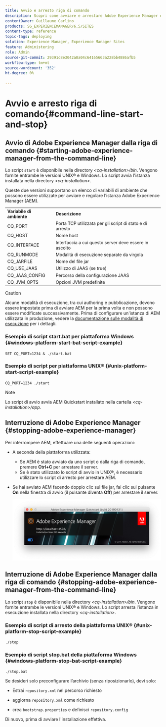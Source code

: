 ```yaml
---
title: Avvio e arresto riga di comando
description: Scopri come avviare e arrestare Adobe Experience Manager dalla riga di comando.
contentOwner: Guillaume Carlino
products: SG_EXPERIENCEMANAGER/6.5/SITES
content-type: reference
topic-tags: deploying
solution: Experience Manager, Experience Manager Sites
feature: Administering
role: Admin
source-git-commit: 29391c8e3042a8a04c64165663a228bb4886afb5
workflow-type: tm+mt
source-wordcount: '352'
ht-degree: 0%

---
```


# Avvio e arresto riga di comando{#command-line-start-and-stop}

## Avvio di Adobe Experience Manager dalla riga di comando {#starting-adobe-experience-manager-from-the-command-line}

Lo script `start` è disponibile nella directory *&lt;cq-installation>/bin*. Vengono fornite entrambe le versioni UNIX® e Windows. Lo script avvia l&#39;istanza installata nella directory *&lt;cq-installation>*.

Queste due versioni supportano un elenco di variabili di ambiente che possono essere utilizzate per avviare e regolare l’istanza Adobe Experience Manager (AEM).

<table>
 <tbody>
  <tr>
   <td><strong>Variabile di ambiente </strong></td>
   <td><strong>Descrizione </strong></td>
  </tr>
  <tr>
   <td>CQ_PORT</td>
   <td>Porta TCP utilizzata per gli script di stato e di arresto<br /> </td>
  </tr>
  <tr>
   <td>CQ_HOST</td>
   <td>Nome host<br /> </td>
  </tr>
  <tr>
   <td>CQ_INTERFACE</td>
   <td>Interfaccia a cui questo server deve essere in ascolto<br /> </td>
  </tr>
  <tr>
   <td>CQ_RUNMODE</td>
   <td>Modalità di esecuzione separate da virgola<br /> </td>
  </tr>
  <tr>
   <td>CQ_JARFILE</td>
   <td>Nome del file jar<br /> </td>
  </tr>
  <tr>
   <td>CQ_USE_JAAS</td>
   <td>Utilizzo di JAAS (se true)<br /> </td>
  </tr>
  <tr>
   <td>CQ_JAAS_CONFIG</td>
   <td>Percorso della configurazione JAAS<br /> </td>
  </tr>
  <tr>
   <td>CQ_JVM_OPTS</td>
   <td>Opzioni JVM predefinite<br /> </td>
  </tr>
 </tbody>
</table>

>[!CAUTION]
>
>Alcune modalità di esecuzione, tra cui authoring e pubblicazione, devono essere impostate prima di avviare AEM per la prima volta e non possono essere modificate successivamente. Prima di configurare un&#39;istanza di AEM utilizzata in produzione, vedere la [documentazione sulle modalità di esecuzione](/help/sites-deploying/configure-runmodes.md) per i dettagli.

### Esempio di script start.bat per piattaforma Windows {#windows-platform-start-bat-script-example}

```shell
SET CQ_PORT=1234 & ./start.bat
```

### Esempio di script per piattaforma UNIX® {#unix-platform-start-script-example}

```shell
CQ_PORT=1234 ./start
```

>[!NOTE]
>
>Lo script di avvio avvia AEM Quickstart installato nella cartella *&lt;cq-installation>/app*.

## Interruzione di Adobe Experience Manager {#stopping-adobe-experience-manager}

Per interrompere AEM, effettuare una delle seguenti operazioni:

* A seconda della piattaforma utilizzata:

   * Se AEM è stato avviato da uno script o dalla riga di comando, premere **Ctrl+C** per arrestare il server.
   * Se è stato utilizzato lo script di avvio in UNIX®, è necessario utilizzare lo script di arresto per arrestare AEM.

* Se hai avviato AEM facendo doppio clic sul file jar, fai clic sul pulsante **On** nella finestra di avvio (il pulsante diventa **Off**) per arrestare il server.

  ![chlimage_1-63](assets/chlimage_1-63.png)

## Interruzione di Adobe Experience Manager dalla riga di comando {#stopping-adobe-experience-manager-from-the-command-line}

Lo script `stop` è disponibile nella directory *&lt;cq-installation>/bin*. Vengono fornite entrambe le versioni UNIX® e Windows. Lo script arresta l&#39;istanza in esecuzione installata nella directory *&lt;cq-installation>*.

### Esempio di script di arresto della piattaforma UNIX® {#unix-platform-stop-script-example}

```shell
./stop
```

### Esempio di script stop.bat della piattaforma Windows {#windows-platform-stop-bat-script-example}

```shell
./stop.bat
```

Se desideri solo preconfigurare l’archivio (senza riposizionarlo), devi solo:

* Estrai `repository.xml` nel percorso richiesto

* aggiorna `repository.xml` come richiesto

* crea `bootstrap.properties` e definisci `repository.config`

Di nuovo, prima di avviare l&#39;installazione effettiva.
